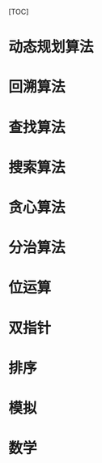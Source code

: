 [TOC]



# 动态规划算法



# 回溯算法



# 查找算法



# 搜索算法



# 贪心算法



# 分治算法



# 位运算



# 双指针



# 排序



# 模拟



# 数学